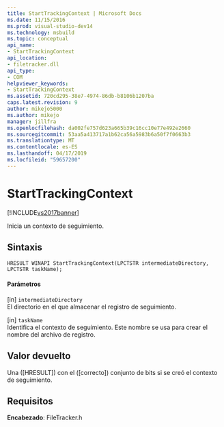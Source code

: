 ```yaml
---
title: StartTrackingContext | Microsoft Docs
ms.date: 11/15/2016
ms.prod: visual-studio-dev14
ms.technology: msbuild
ms.topic: conceptual
api_name:
- StartTrackingContext
api_location:
- filetracker.dll
api_type:
- COM
helpviewer_keywords:
- StartTrackingContext
ms.assetid: 720cd295-38e7-4974-86db-b8106b1207ba
caps.latest.revision: 9
author: mikejo5000
ms.author: mikejo
manager: jillfra
ms.openlocfilehash: da002fe757d623a665b39c16cc10e77e492e2660
ms.sourcegitcommit: 53aa5a413717a1b62ca56a5983b6a50f7f0663b3
ms.translationtype: MT
ms.contentlocale: es-ES
ms.lasthandoff: 04/17/2019
ms.locfileid: "59657200"
---
```

# <a name="starttrackingcontext"></a>StartTrackingContext
[!INCLUDE[vs2017banner](../includes/vs2017banner.md)]

Inicia un contexto de seguimiento.  
  
## <a name="syntax"></a>Sintaxis  
  
```  
HRESULT WINAPI StartTrackingContext(LPCTSTR intermediateDirectory, LPCTSTR taskName);  
```  
  
#### <a name="parameters"></a>Parámetros  
 [in] `intermediateDirectory`  
 El directorio en el que almacenar el registro de seguimiento.  
  
 [in] `taskName`  
 Identifica el contexto de seguimiento. Este nombre se usa para crear el nombre del archivo de registro.  
  
## <a name="return-value"></a>Valor devuelto  
 Una ([HRESULT]<!-- TODO: review code entity reference <xref:assetId:///HRESULT?qualifyHint=False&amp;autoUpgrade=True>  -->) con el ([correcto]<!-- TODO: review code entity reference <xref:assetId:///SUCCEEDED?qualifyHint=False&amp;autoUpgrade=True>  -->) conjunto de bits si se creó el contexto de seguimiento.  
  
## <a name="requirements"></a>Requisitos  
 **Encabezado**: FileTracker.h
